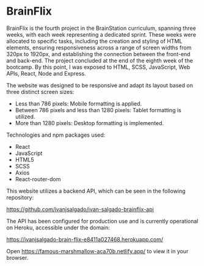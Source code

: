 # BrainFlix

BrainFlix is the fourth project in the BrainStation curriculum, spanning three weeks, with each week representing a dedicated sprint. These weeks were allocated to specific tasks, including the creation and styling of HTML elements, ensuring responsiveness across a range of screen widths from 320px to 1920px, and establishing the connection between the front-end and back-end. The project concluded at the end of the eighth week of the bootcamp. By this point, I was exposed to HTML, SCSS, JavaScript, Web APIs, React, Node and Express.

The website was designed to be responsive and adapt its layout based on three distinct screen sizes:

- Less than 786 pixels: Mobile formatting is applied.
- Between 786 pixels and less than 1280 pixels: Tablet formatting is utilized.
- More than 1280 pixels: Desktop formatting is implemented.

Technologies and npm packages used:

- React
- JavaScript
- HTML5
- SCSS
- Axios
- React-router-dom

This website utilizes a backend API, which can be seen in the following repository:

https://github.com/ivanjsalgado/ivan-salgado-brainflix-api

The API has been configured for production use and is currently operational on Heroku, accessible under the domain:

https://ivanjsalgado-brain-flix-e8411a027468.herokuapp.com/

Open https://famous-marshmallow-aca70b.netlify.app/ to view it in your browser.
